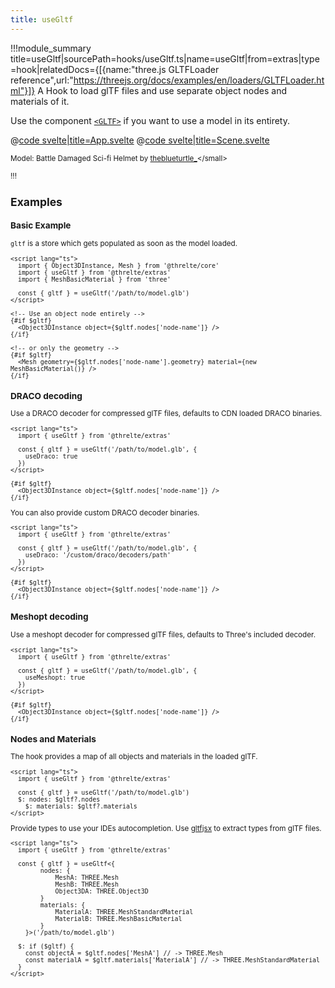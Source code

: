 ```yaml
---
title: useGltf
---
```


<script lang="ts">
import Example from '$examples/extras/use-gltf/App.svelte'
</script>

!!!module_summary title=useGltf|sourcePath=hooks/useGltf.ts|name=useGltf|from=extras|type=hook|relatedDocs={[{name:"three.js GLTFLoader reference",url:"https://threejs.org/docs/examples/en/loaders/GLTFLoader.html"}]}
A Hook to load glTF files and use separate object nodes and materials of it.

Use the component [`<GLTF>`](/extras/gltf) if you want to use a model in its entirety.

<ExampleWrapper playgroundHref="/extras/use-gltf">
<Example />

<div slot="code">

@[code svelte|title=App.svelte](../../examples/extras/use-gltf/App.svelte)
@[code svelte|title=Scene.svelte](../../examples/extras/use-gltf/Scene.svelte)

</div>
</ExampleWrapper>

<small>Model: Battle Damaged Sci-fi Helmet by [theblueturtle\_](https://sketchfab.com/theblueturtle_)</small>

!!!

## Examples <!-- omit in toc -->

### Basic Example

`gltf` is a store which gets populated as soon as the model loaded.

```svelte
<script lang="ts">
  import { Object3DInstance, Mesh } from '@threlte/core'
  import { useGltf } from '@threlte/extras'
  import { MeshBasicMaterial } from 'three'

  const { gltf } = useGltf('/path/to/model.glb')
</script>

<!-- Use an object node entirely -->
{#if $gltf}
  <Object3DInstance object={$gltf.nodes['node-name']} />
{/if}

<!-- or only the geometry -->
{#if $gltf}
  <Mesh geometry={$gltf.nodes['node-name'].geometry} material={new MeshBasicMaterial()} />
{/if}
```

### DRACO decoding

Use a DRACO decoder for compressed glTF files, defaults to CDN loaded DRACO binaries.

```svelte
<script lang="ts">
  import { useGltf } from '@threlte/extras'

  const { gltf } = useGltf('/path/to/model.glb', {
    useDraco: true
  })
</script>

{#if $gltf}
  <Object3DInstance object={$gltf.nodes['node-name']} />
{/if}
```

You can also provide custom DRACO decoder binaries.

```svelte
<script lang="ts">
  import { useGltf } from '@threlte/extras'

  const { gltf } = useGltf('/path/to/model.glb', {
    useDraco: '/custom/draco/decoders/path'
  })
</script>

{#if $gltf}
  <Object3DInstance object={$gltf.nodes['node-name']} />
{/if}
```

### Meshopt decoding

Use a meshopt decoder for compressed glTF files, defaults to Three's included decoder.

```svelte
<script lang="ts">
  import { useGltf } from '@threlte/extras'

  const { gltf } = useGltf('/path/to/model.glb', {
    useMeshopt: true
  })
</script>

{#if $gltf}
  <Object3DInstance object={$gltf.nodes['node-name']} />
{/if}
```

### Nodes and Materials

The hook provides a map of all objects and materials in the loaded glTF.

```svelte
<script lang="ts">
  import { useGltf } from '@threlte/extras'

  const { gltf } = useGltf('/path/to/model.glb')
  $: nodes: $gltf?.nodes
	$: materials: $gltf?.materials
</script>
```

Provide types to use your IDEs autocompletion. Use [gltfjsx](https://github.com/pmndrs/gltfjsx) to extract types from glTF files.

```svelte
<script lang="ts">
  import { useGltf } from '@threlte/extras'

  const { gltf } = useGltf<{
		nodes: {
			MeshA: THREE.Mesh
			MeshB: THREE.Mesh
			Object3DA: THREE.Object3D
		}
		materials: {
			MaterialA: THREE.MeshStandardMaterial
			MaterialB: THREE.MeshBasicMaterial
		}
	}>('/path/to/model.glb')

  $: if ($gltf) {
    const objectA = $gltf.nodes['MeshA'] // -> THREE.Mesh
    const materialA = $gltf.materials['MaterialA'] // -> THREE.MeshStandardMaterial
  }
</script>
```
